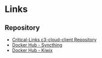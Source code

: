 # Links

## Repository

- [Critical-Links c3-cloud-client Repository](https://bitbucket.org/criticallinksteam/cloud-client/src)
- [Docker Hub - Syncthing](https://hub.docker.com/r/syncthing/syncthing)
- [Docker Hub - Kiwix](https://hub.docker.com/r/kiwix/kiwix-tools/)
